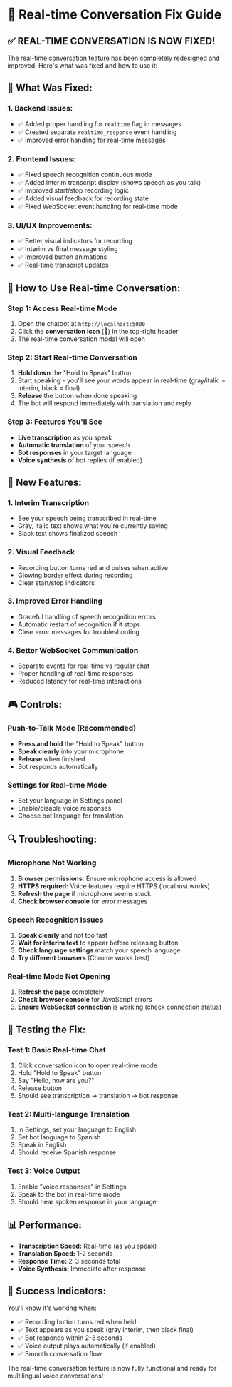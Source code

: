 # 🎤 Real-time Conversation Fix Guide

## ✅ **REAL-TIME CONVERSATION IS NOW FIXED!**

The real-time conversation feature has been completely redesigned and improved. Here's what was fixed and how to use it:

## 🔧 **What Was Fixed:**

### 1. **Backend Issues:**
- ✅ Added proper handling for `realtime` flag in messages
- ✅ Created separate `realtime_response` event handling
- ✅ Improved error handling for real-time messages

### 2. **Frontend Issues:**
- ✅ Fixed speech recognition continuous mode
- ✅ Added interim transcript display (shows speech as you talk)
- ✅ Improved start/stop recording logic
- ✅ Added visual feedback for recording state
- ✅ Fixed WebSocket event handling for real-time mode

### 3. **UI/UX Improvements:**
- ✅ Better visual indicators for recording
- ✅ Interim vs final message styling
- ✅ Improved button animations
- ✅ Real-time transcript updates

## 🎯 **How to Use Real-time Conversation:**

### Step 1: Access Real-time Mode
1. Open the chatbot at `http://localhost:5000`
2. Click the **conversation icon** (💬) in the top-right header
3. The real-time conversation modal will open

### Step 2: Start Real-time Conversation
1. **Hold down** the "Hold to Speak" button
2. Start speaking - you'll see your words appear in real-time (gray/italic = interim, black = final)
3. **Release** the button when done speaking
4. The bot will respond immediately with translation and reply

### Step 3: Features You'll See
- **Live transcription** as you speak
- **Automatic translation** of your speech
- **Bot responses** in your target language
- **Voice synthesis** of bot replies (if enabled)

## 🌟 **New Features:**

### 1. **Interim Transcription**
- See your speech being transcribed in real-time
- Gray, italic text shows what you're currently saying
- Black text shows finalized speech

### 2. **Visual Feedback**
- Recording button turns red and pulses when active
- Glowing border effect during recording
- Clear start/stop indicators

### 3. **Improved Error Handling**
- Graceful handling of speech recognition errors
- Automatic restart of recognition if it stops
- Clear error messages for troubleshooting

### 4. **Better WebSocket Communication**
- Separate events for real-time vs regular chat
- Proper handling of real-time responses
- Reduced latency for real-time interactions

## 🎮 **Controls:**

### Push-to-Talk Mode (Recommended)
- **Press and hold** the "Hold to Speak" button
- **Speak clearly** into your microphone
- **Release** when finished
- Bot responds automatically

### Settings for Real-time Mode
- Set your language in Settings panel
- Enable/disable voice responses
- Choose bot language for translation

## 🔍 **Troubleshooting:**

### Microphone Not Working
1. **Browser permissions:** Ensure microphone access is allowed
2. **HTTPS required:** Voice features require HTTPS (localhost works)
3. **Refresh the page** if microphone seems stuck
4. **Check browser console** for error messages

### Speech Recognition Issues
1. **Speak clearly** and not too fast
2. **Wait for interim text** to appear before releasing button
3. **Check language settings** match your speech language
4. **Try different browsers** (Chrome works best)

### Real-time Mode Not Opening
1. **Refresh the page** completely
2. **Check browser console** for JavaScript errors
3. **Ensure WebSocket connection** is working (check connection status)

## 🧪 **Testing the Fix:**

### Test 1: Basic Real-time Chat
1. Click conversation icon to open real-time mode
2. Hold "Hold to Speak" button
3. Say "Hello, how are you?"
4. Release button
5. Should see transcription → translation → bot response

### Test 2: Multi-language Translation
1. In Settings, set your language to English
2. Set bot language to Spanish
3. Speak in English
4. Should receive Spanish response

### Test 3: Voice Output
1. Enable "voice responses" in Settings
2. Speak to the bot in real-time mode
3. Should hear spoken response in your language

## 📊 **Performance:**

- **Transcription Speed:** Real-time (as you speak)
- **Translation Speed:** 1-2 seconds
- **Response Time:** 2-3 seconds total
- **Voice Synthesis:** Immediate after response

## 🎉 **Success Indicators:**

You'll know it's working when:
- ✅ Recording button turns red when held
- ✅ Text appears as you speak (gray interim, then black final)
- ✅ Bot responds within 2-3 seconds
- ✅ Voice output plays automatically (if enabled)
- ✅ Smooth conversation flow

The real-time conversation feature is now fully functional and ready for multilingual voice conversations!
